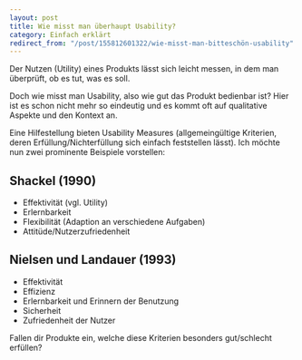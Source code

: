 ```yaml
---
layout: post
title: Wie misst man überhaupt Usability?
category: Einfach erklärt
redirect_from: "/post/155812601322/wie-misst-man-bitteschön-usability"
---
```


Der Nutzen (Utility) eines Produkts lässt sich leicht messen, in dem man überprüft, ob es tut, was es soll.

Doch wie misst man Usability, also wie gut das Produkt bedienbar ist? Hier ist es schon nicht mehr so eindeutig und es kommt oft auf qualitative Aspekte und den Kontext an.

Eine Hilfestellung bieten Usability Measures (allgemeingültige Kriterien, deren Erfüllung/Nichterfüllung sich einfach feststellen lässt). Ich möchte nun zwei prominente Beispiele vorstellen:

## Shackel (1990)

- Effektivität (vgl. Utility)
- Erlernbarkeit
- Flexibilität (Adaption an verschiedene Aufgaben)
- Attitüde/Nutzerzufriedenheit

## Nielsen und Landauer (1993)

- Effektivität
- Effizienz
- Erlernbarkeit und Erinnern der Benutzung
- Sicherheit
- Zufriedenheit der Nutzer

Fallen dir Produkte ein, welche diese Kriterien besonders gut/schlecht erfüllen?
